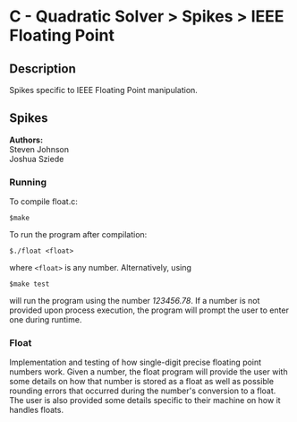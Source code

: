 
# C - Quadratic Solver > Spikes > IEEE Floating Point

## Description
Spikes specific to IEEE Floating Point manipulation.

## Spikes
**Authors:**\
Steven Johnson\
Joshua Sziede

### Running
To compile float.c:

`$make`

To run the program after compilation:

`$./float <float>`

where `<float>` is any number. Alternatively, using

`$make test`

will run the program using the number *123456.78*. If a number is not provided upon process execution, the program will prompt the user to enter one during runtime.

### Float
Implementation and testing of how single-digit precise floating point numbers work. Given a number, the float program will provide the user with some details on how that number is stored as a float as well as possible rounding errors that occurred during the number's conversion to a float. The user is also provided some details specific to their machine on how it handles floats.
